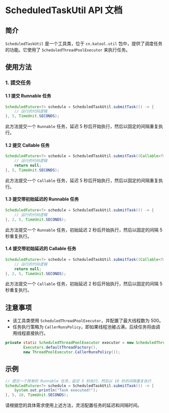 # ScheduledTaskUtil API 文档

## 简介

`ScheduledTaskUtil` 是一个工具类，位于 `cn.katool.util` 包中，提供了调度任务的功能。它使用了 `ScheduledThreadPoolExecutor` 来执行任务。

## 使用方法

### 1. 提交任务

#### 1.1 提交 Runnable 任务

```java
ScheduledFuture<?> schedule = ScheduledTaskUtil.submitTask(() -> {
    // 运行的代码逻辑
}, 5, TimeUnit.SECONDS);
```

此方法提交一个 `Runnable` 任务，延迟 5 秒后开始执行，然后以固定的间隔重复执行。

#### 1.2 提交 Callable 任务

```java
ScheduledFuture<?> schedule = ScheduledTaskUtil.submitTask((Callable<?>) () -> {
    // 运行的代码逻辑
    return null;
}, 5, TimeUnit.SECONDS);
```

此方法提交一个 `Callable` 任务，延迟 5 秒后开始执行，然后以固定的间隔重复执行。

#### 1.3 提交带初始延迟的 Runnable 任务

```java
ScheduledFuture<?> schedule = ScheduledTaskUtil.submitTask(() -> {
    // 运行的代码逻辑
}, 2, 5, TimeUnit.SECONDS);
```

此方法提交一个 `Runnable` 任务，初始延迟 2 秒后开始执行，然后以固定的间隔 5 秒重复执行。

#### 1.4 提交带初始延迟的 Callable 任务

```java
ScheduledFuture<?> schedule = ScheduledTaskUtil.submitTask((Callable<?>) () -> {
    // 运行的代码逻辑
    return null;
}, 2, 5, TimeUnit.SECONDS);
```

此方法提交一个 `Callable` 任务，初始延迟 2 秒后开始执行，然后以固定的间隔 5 秒重复执行。

## 注意事项

- 该工具类使用 `ScheduledThreadPoolExecutor`，并配置了最大线程数为 500。
- 任务执行策略为 `CallerRunsPolicy`，即如果线程池被占满，后续任务将由调用线程直接执行。

```java
private static ScheduledThreadPoolExecutor executor = new ScheduledThreadPoolExecutor(500,
        Executors.defaultThreadFactory(),
        new ThreadPoolExecutor.CallerRunsPolicy());
```

## 示例

```java
// 提交一个简单的 Runnable 任务，延迟 5 秒执行，然后以 10 秒的间隔重复执行
ScheduledFuture<?> schedule = ScheduledTaskUtil.submitTask(() -> {
    System.out.println("Task executed!");
}, 5, 10, TimeUnit.SECONDS);
```

请根据您的具体需求使用上述方法，灵活配置任务的延迟和间隔时间。